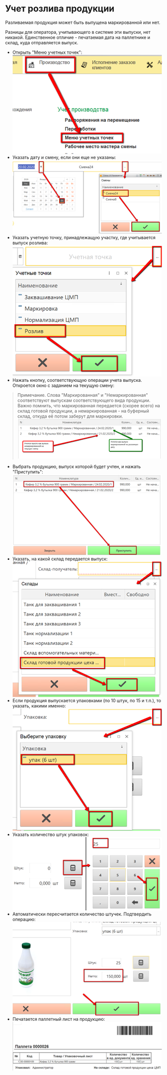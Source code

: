 # Учет розлива продукции


Разливаемая продукция может быть выпущена маркированной или нет.

Разницы для оператора, учитывающего в системе эти выпуски, нет никакой. Единственное отличие - печатаемая дата на паллетнике и склад, куда отправляется выпуск.


-   Открыть "Меню учетных точек":  
![](ProductionOutput.assets/drex_vypusk_cherez_kiosk_po_faktu_gotovnosti_custom.png)
-   Указать дату и смену, если они еще не указаны:  
![](ProductionOutput.assets/drex_vypusk_cherez_kiosk_po_faktu_gotovnosti_custom_2.png)
-   Указать учетную точку, принадлежащую участку, где учитывается выпуск розлива:  
![](ProductionOutput.assets/drex_vypusk_cherez_kiosk_po_faktu_gotovnosti_custom_3.png)
-   Нажать кнопку, соответствующую операции учета выпуска. Откроется окно с заданием на текущую смену:  
>Примечание. Слова "Маркированная" и "Немаркированная" соответствуют выпускам соответствующего вида продукции. Важно помнить, что маркированная передается (скорее всего) на склад готовой продукции, а немаркированная - на буферный склад, откуда её потом заберут для маркировки.  
![](ProductionOutput.assets/drex_vypusk_cherez_kiosk_po_faktu_gotovnosti_custom_4.png)
-   Выбрать продукцию, выпуск которой будет учтен, и нажать "Приступить":  
![](ProductionOutput.assets/drex_vypusk_cherez_kiosk_po_faktu_gotovnosti_custom_5.png)
-   Указать, на какой склад передается выпуск:  
![](ProductionOutput.assets/drex_vypusk_cherez_kiosk_po_faktu_gotovnosti_custom_6.png)
-   Если продукция выпускается упаковками (по 10 штук, по 15 и т.п.), то указать, какими именно:  
![](ProductionOutput.assets/drex_vypusk_cherez_kiosk_po_faktu_gotovnosti_custom_7.png)
-   Указать количество штук упаковок:  
![](ProductionOutput.assets/drex_vypusk_cherez_kiosk_po_faktu_gotovnosti_custom_8.png)
-   Автоматически пересчитается количество штучек. Подтвердить операцию:  
![](ProductionOutput.assets/drex_vypusk_cherez_kiosk_po_faktu_gotovnosti_custom_9.png)
-   Печатается паллетный лист на продукцию:  
![](ProductionOutput.assets/drex_vypusk_cherez_kiosk_po_faktu_gotovnosti_custom_10.png)